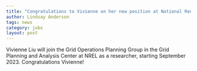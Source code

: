 ```yaml
---
title: "Congratulations to Vivienne on her new position at National Renewable Energy Lab!"
author: Lindsay Anderson
tags: news
category: jobs
layout: post
---
```


Vivienne Liu will join the Grid Operations Planning Group in the Grid Planning and Analysis Center at NREL as a researcher, starting September 2023. Congratulations Vivienne!